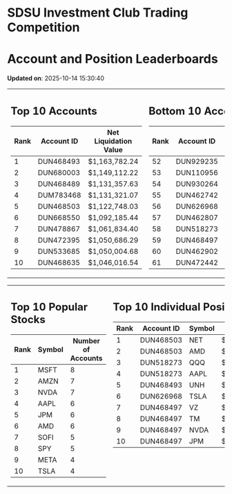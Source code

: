 # SDSU Investment Club Trading Competition 
 # Account and Position Leaderboards

**Updated on**: 2025-10-14 15:30:40

<table><tr><td valign="top">

## Top 10 Accounts
| Rank | Account ID | Net Liquidation Value |
|------|------------|-----------------------|
| 1 | DUN468493 | $1,163,782.24 |
| 2 | DUN680003 | $1,149,112.22 |
| 3 | DUN468489 | $1,131,357.63 |
| 4 | DUM783468 | $1,131,321.07 |
| 5 | DUN468503 | $1,122,748.03 |
| 6 | DUN668550 | $1,092,185.44 |
| 7 | DUN478867 | $1,061,834.40 |
| 8 | DUN472395 | $1,050,686.29 |
| 9 | DUN533685 | $1,050,004.68 |
| 10 | DUN468635 | $1,046,016.54 |

</td><td valign="top">

## Bottom 10 Accounts
| Rank | Account ID | Net Liquidation Value |
|------|------------|-----------------------|
| 52 | DUN929235 | $1,002,371.18 |
| 53 | DUN110956 | $1,001,779.04 |
| 54 | DUN930264 | $1,000,004.20 |
| 55 | DUN462742 | $992,740.56 |
| 56 | DUN626968 | $991,256.23 |
| 57 | DUN462807 | $986,668.99 |
| 58 | DUN518273 | $986,445.80 |
| 59 | DUN468497 | $984,174.36 |
| 60 | DUN462902 | $955,741.46 |
| 61 | DUN472442 | $809,601.79 |

</td></tr></table>

<table><tr><td valign="top">

## Top 10 Popular Stocks
| Rank | Symbol | Number of Accounts |
|------|--------|--------------------|
| 1 | MSFT | 8 |
| 2 | AMZN | 7 |
| 3 | NVDA | 7 |
| 4 | AAPL | 6 |
| 5 | JPM | 6 |
| 6 | AMD | 6 |
| 7 | SOFI | 5 |
| 8 | SPY | 5 |
| 9 | META | 4 |
| 10 | TSLA | 4 |

</td><td valign="top">

## Top 10 Individual Positions
| Rank | Account ID | Symbol | Cost | Total Value |
|------|------------|--------|-----------|-------------|
| 1 | DUN468503 | NET | $2,222,350.22 | $2,222,350.22 |
| 2 | DUN468503 | AMD | $484,965.07 | $484,965.07 |
| 3 | DUN518273 | QQQ | $301,122.51 | $301,122.51 |
| 4 | DUN518273 | AAPL | $256,444.20 | $256,444.20 |
| 5 | DUN468493 | UNH | $250,004.40 | $250,004.40 |
| 6 | DUN626968 | TSLA | $225,886.51 | $225,886.51 |
| 7 | DUN468497 | VZ | $200,023.20 | $200,023.20 |
| 8 | DUN468497 | TM | $200,005.73 | $200,005.73 |
| 9 | DUN468497 | NVDA | $200,005.30 | $200,005.30 |
| 10 | DUN468497 | JPM | $200,003.26 | $200,003.26 |

</td></tr></table>
